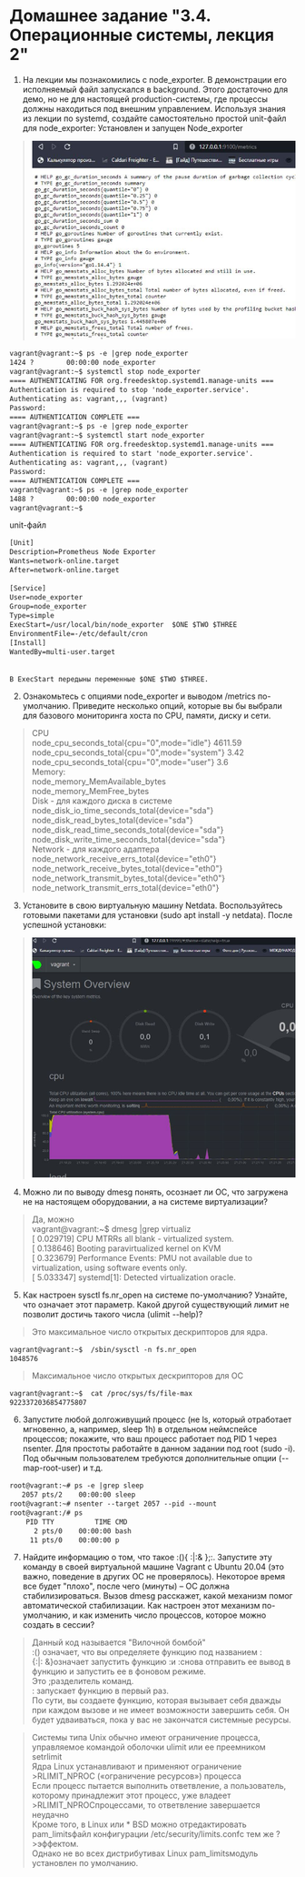 # Домашнее задание "3.4. Операционные системы, лекция 2"
1. На лекции мы познакомились с node_exporter. В демонстрации его исполняемый файл запускался в background. Этого достаточно для демо, но не для настоящей production-системы, где процессы должны находиться под внешним управлением. Используя знания из лекции по systemd, создайте самостоятельно простой unit-файл для node_exporter:
Установлен и запущен Node_exporter
>![PID 1](https://github.com/Smarzhic/netology/blob/main/03-sysadmin-04-os/1.JPG)
```
vagrant@vagrant:~$ ps -e |grep node_exporter
1424 ?        00:00:00 node_exporter
vagrant@vagrant:~$ systemctl stop node_exporter
==== AUTHENTICATING FOR org.freedesktop.systemd1.manage-units ===
Authentication is required to stop 'node_exporter.service'.
Authenticating as: vagrant,,, (vagrant)
Password:
==== AUTHENTICATION COMPLETE ===
vagrant@vagrant:~$ ps -e |grep node_exporter
vagrant@vagrant:~$ systemctl start node_exporter
==== AUTHENTICATING FOR org.freedesktop.systemd1.manage-units ===
Authentication is required to start 'node_exporter.service'.
Authenticating as: vagrant,,, (vagrant)
Password:
==== AUTHENTICATION COMPLETE ===
vagrant@vagrant:~$ ps -e |grep node_exporter
1488 ?        00:00:00 node_exporter
vagrant@vagrant:~$
```
 unit-файл
```
[Unit]
Description=Prometheus Node Exporter
Wants=network-online.target
After=network-online.target

[Service]
User=node_exporter
Group=node_exporter
Type=simple
ExecStart=/usr/local/bin/node_exporter  $ONE $TWO $THREE
EnvironmentFile=-/etc/default/cron
[Install]
WantedBy=multi-user.target  


В ExecStart передыны переменные $ONE $TWO $THREE. 
```
2. Ознакомьтесь с опциями node_exporter и выводом /metrics по-умолчанию. Приведите несколько опций, которые вы бы выбрали для базового мониторинга хоста по CPU, памяти, диску и сети.
> CPU  
> node_cpu_seconds_total{cpu="0",mode="idle"} 4611.59  
> node_cpu_seconds_total{cpu="0",mode="system"} 3.42  
> node_cpu_seconds_total{cpu="0",mode="user"} 3.6  
> Memory:  
> node_memory_MemAvailable_bytes  
> node_memory_MemFree_bytes  
> Disk - для каждого диска в системе  
> node_disk_io_time_seconds_total{device="sda"}  
> node_disk_read_bytes_total{device="sda"}  
> node_disk_read_time_seconds_total{device="sda"}  
> node_disk_write_time_seconds_total{device="sda"}  
> Network - для каждого адаптера  
> node_network_receive_errs_total{device="eth0"}  
> node_network_receive_bytes_total{device="eth0"}  
> node_network_transmit_bytes_total{device="eth0"}  
> node_network_transmit_errs_total{device="eth0"}  
3. Установите в свою виртуальную машину Netdata. Воспользуйтесь готовыми пакетами для установки (sudo apt install -y netdata). После успешной установки:
>![PID 1](https://github.com/Smarzhic/netology/blob/main/03-sysadmin-04-os/2.JPG)
4. Можно ли по выводу dmesg понять, осознает ли ОС, что загружена не на настоящем оборудовании, а на системе виртуализации?
> Да, можно  
> vagrant@vagrant:~$ dmesg |grep virtualiz  
> [    0.029719] CPU MTRRs all blank - virtualized system.  
> [    0.138646] Booting paravirtualized kernel on KVM  
> [    0.323679] Performance Events: PMU not available due to virtualization, using software events only.  
> [    5.033347] systemd[1]: Detected virtualization oracle.  
5. Как настроен sysctl fs.nr_open на системе по-умолчанию? Узнайте, что означает этот параметр. Какой другой существующий лимит не позволит достичь такого числа (ulimit --help)?
> Это максимальное число открытых дескрипторов для ядра.  
```
vagrant@vagrant:~$  /sbin/sysctl -n fs.nr_open
1048576
```
> Максимальное число открытых дескрипторов для ОС
```
vagrant@vagrant:~$  cat /proc/sys/fs/file-max
9223372036854775807
```
6. Запустите любой долгоживущий процесс (не ls, который отработает мгновенно, а, например, sleep 1h) в отдельном неймспейсе процессов; покажите, что ваш процесс работает под PID 1 через nsenter. Для простоты работайте в данном задании под root (sudo -i). Под обычным пользователем требуются дополнительные опции (--map-root-user) и т.д.
```
root@vagrant:~# ps -e |grep sleep
   2057 pts/2    00:00:00 sleep
root@vagrant:~# nsenter --target 2057 --pid --mount
root@vagrant:/# ps
    PID TTY          TIME CMD
      2 pts/0    00:00:00 bash
     11 pts/0    00:00:00 p
`````
7. Найдите информацию о том, что такое :(){ :|:& };:. Запустите эту команду в своей виртуальной машине Vagrant с Ubuntu 20.04 (это важно, поведение в других ОС не проверялось). Некоторое время все будет "плохо", после чего (минуты) – ОС должна стабилизироваться. Вызов dmesg расскажет, какой механизм помог автоматической стабилизации. Как настроен этот механизм по-умолчанию, и как изменить число процессов, которое можно создать в сессии?
> Данный код называется "Вилочной бомбой"  
> :() означает, что вы определяете функцию под названием :  
> {:|: &}означает запустить функцию :и :снова отправить ее вывод в функцию и запустить ее в фоновом режиме.  
> Это ;разделитель команд.  
>  : запускает функцию в первый раз.  
> По сути, вы создаете функцию, которая вызывает себя дважды при каждом вызове и не имеет возможности завершить себя. Он будет удваиваться, пока у вас не закончатся системные ресурсы.

> Системы типа Unix обычно имеют ограничение процесса, управляемое командой оболочки ulimit или ее преемником setrlimit   
> Ядра Linux устанавливают и применяют ограничение  >RLIMIT_NPROC («ограничение ресурсов») процесса   
> Если процесс пытается выполнить ответвление, а пользователь, которому принадлежит этот процесс, уже владеет >RLIMIT_NPROCпроцессами, то ответвление завершается неудачно  
> Кроме того, в Linux или * BSD можно отредактировать pam_limitsфайл конфигурации /etc/security/limits.confс тем же ?>эффектом.  
> Однако не во всех дистрибутивах Linux pam_limitsмодуль установлен по умолчанию.
